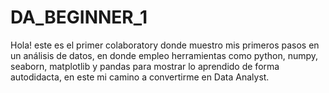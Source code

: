 # DA_BEGINNER_1
Hola! este es el primer colaboratory donde muestro mis primeros pasos en un análisis de datos, en donde empleo herramientas como python, numpy, seaborn, matplotlib y pandas para mostrar lo aprendido de forma autodidacta, en este mi camino a convertirme en Data Analyst.
